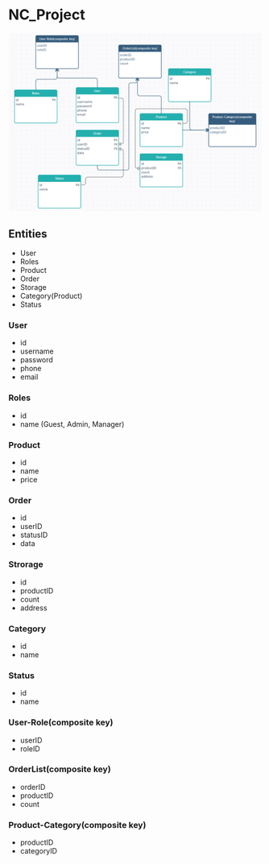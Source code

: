 # NC_Project

![Entyties](https://github.com/Aliluev/NC_Project/blob/main/Entyties2.png)

## Entities
* User
* Roles
* Product
* Order
* Storage
* Category(Product)
* Status

### User
* id
* username
* password
* phone
* email

### Roles
* id
* name (Guest, Admin, Manager)

### Product 
* id
* name
* price

### Order
* id
* userID
* statusID
* data

### Strorage
* id
* productID
* count
* address

### Category
* id
* name 

### Status
* id
* name

### User-Role(composite key)
* userID
* roleID

### OrderList(composite key)
* orderID
* productID
* count

### Product-Category(composite key)
* productID
* categoryID



